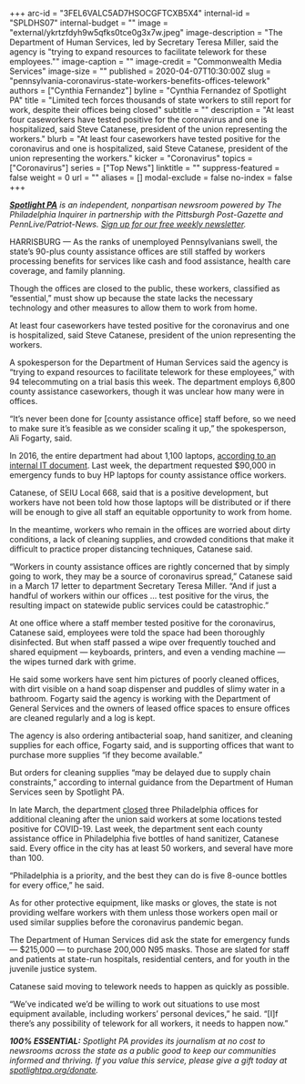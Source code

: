 +++
arc-id = "3FEL6VALC5AD7HSOCGFTCXB5X4"
internal-id = "SPLDHS07"
internal-budget = ""
image = "external/ykrtzfdyh9w5qfks0tce0g3x7w.jpeg"
image-description = "The Department of Human Services, led by Secretary Teresa Miller, said the agency is \"trying to expand resources to facilitate telework for these employees.\""
image-caption = ""
image-credit = "Commonwealth Media Services"
image-size = ""
published = 2020-04-07T10:30:00Z
slug = "pennsylvania-coronavirus-state-workers-benefits-offices-telework"
authors = ["Cynthia Fernandez"]
byline = "Cynthia Fernandez of Spotlight PA"
title = "Limited tech forces thousands of state workers to still report for work, despite their offices being closed"
subtitle = ""
description = "At least four caseworkers have tested positive for the coronavirus and one is hospitalized, said Steve Catanese, president of the union representing the workers."
blurb = "At least four caseworkers have tested positive for the coronavirus and one is hospitalized, said Steve Catanese, president of the union representing the workers."
kicker = "Coronavirus"
topics = ["Coronavirus"]
series = ["Top News"]
linktitle = ""
suppress-featured = false
weight = 0
url = ""
aliases = []
modal-exclude = false
no-index = false
+++

<a href="https://www.spotlightpa.org/"><i><b>Spotlight PA</b></i></a><i> is an independent, nonpartisan newsroom powered by The Philadelphia Inquirer in partnership with the Pittsburgh Post-Gazette and PennLive/Patriot-News. </i><a href="https://www.spotlightpa.org/newsletters"><i>Sign up for our free weekly newsletter</i></a><i>.</i>

HARRISBURG — As the ranks of unemployed Pennsylvanians swell, the state’s 90-plus county assistance offices are still staffed by workers processing benefits for services like cash and food assistance, health care coverage, and family planning.

Though the offices are closed to the public, these workers, classified as “essential,” must show up because the state lacks the necessary technology and other measures to allow them to work from home.

At least four caseworkers have tested positive for the coronavirus and one is hospitalized, said Steve Catanese, president of the union representing the workers.

A spokesperson for the Department of Human Services said the agency is “trying to expand resources to facilitate telework for these employees,” with 94 telecommuting on a trial basis this week. The department employs 6,800 county assistance caseworkers, though it was unclear how many were in offices.

“It’s never been done for [county assistance office] staff before, so we need to make sure it’s feasible as we consider scaling it up,” the spokesperson, Ali Fogarty, said.

In 2016, the entire department had about 1,100 laptops, <a href="https://www.dhs.pa.gov/providers/Providers/Documents/Business%20and%20Tech%20Standards/Platform/DHS%20Information%20Technology%20Environment%20Summary.pdf">according to an internal IT document</a>. Last week, the department requested $90,000 in emergency funds to buy HP laptops for county assistance office workers.

Catanese, of SEIU Local 668, said that is a positive development, but workers have not been told how those laptops will be distributed or if there will be enough to give all staff an equitable opportunity to work from home.

<script src="https://www.spotlightpa.org/embed.js" async></script><div data-spl-embed-version="1" data-spl-src="https://www.spotlightpa.org/embeds/donate/"></div>

In the meantime, workers who remain in the offices are worried about dirty conditions, a lack of cleaning supplies, and crowded conditions that make it difficult to practice proper distancing techniques, Catanese said.

“Workers in county assistance offices are rightly concerned that by simply going to work, they may be a source of coronavirus spread,” Catanese said in a March 17 letter to department Secretary Teresa Miller. “And if just a handful of workers within our offices ... test positive for the virus, the resulting impact on statewide public services could be catastrophic.”

At one office where a staff member tested positive for the coronavirus, Catanese said, employees were told the space had been thoroughly disinfected. But when staff passed a wipe over frequently touched and shared equipment — keyboards, printers, and even a vending machine — the wipes turned dark with grime.

He said some workers have sent him pictures of poorly cleaned offices, with dirt visible on a hand soap dispenser and puddles of slimy water in a bathroom. Fogarty said the agency is working with the Department of General Services and the owners of leased office spaces to ensure offices are cleaned regularly and a log is kept.

The agency is also ordering antibacterial soap, hand sanitizer, and cleaning supplies for each office, Fogarty said, and is supporting offices that want to purchase more supplies “if they become available.”

But orders for cleaning supplies “may be delayed due to supply chain constraints,” according to internal guidance from the Department of Human Services seen by Spotlight PA.

In late March, the department <a href="https://www.pennlive.com/news/2020/03/three-pa-government-offices-close-in-philadelphia-due-to-covid-19-exposure-concerns-this-could-have-been-prevented.html">closed</a> three Philadelphia offices for additional cleaning after the union said workers at some locations tested positive for COVID-19. Last week, the department sent each county assistance office in Philadelphia five bottles of hand sanitizer, Catanese said. Every office in the city has at least 50 workers, and several have more than 100.

<script src="https://www.spotlightpa.org/embed.js" async></script><div data-spl-embed-version="1" data-spl-src="https://www.spotlightpa.org/embeds/newsletter/"></div>

“Philadelphia is a priority, and the best they can do is five 8-ounce bottles for every office,” he said.

As for other protective equipment, like masks or gloves, the state is not providing welfare workers with them unless those workers open mail or used similar supplies before the coronavirus pandemic began.

The Department of Human Services did ask the state for emergency funds — $215,000 — to purchase 200,000 N95 masks. Those are slated for staff and patients at state-run hospitals, residential centers, and for youth in the juvenile justice system.

Catanese said moving to telework needs to happen as quickly as possible.

“We’ve indicated we’d be willing to work out situations to use most equipment available, including workers’ personal devices,” he said. “[I]f there’s any possibility of telework for all workers, it needs to happen now.”

<i><b>100% ESSENTIAL:</b></i><i> Spotlight PA provides its journalism at no cost to newsrooms across the state as a public good to keep our communities informed and thriving. If you value this service, please give a gift today at </i><a href="https://www.spotlightpa.org/donate"><i>spotlightpa.org/donate</i></a><i>.</i>

<script src="https://www.spotlightpa.org/embed.js" async></script><div data-spl-embed-version="1" data-spl-src="https://www.spotlightpa.org/embeds/tips/?tip_text=Do%20you%20have%20a%20tip%20about%20%3Cb%3Ehow%20Pa.'s%20government%20is%20responding%20to%20the%20coronavirus%3C%2Fb%3E%3F%20Tell%20us."></div>

